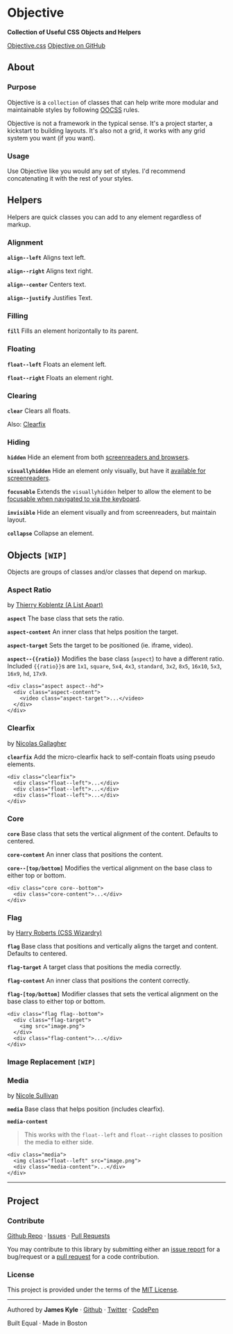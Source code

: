 # Objective

**Collection of Useful CSS Objects and Helpers**

<a href="objective.css" class="button button--primary">Objective.css</a>
<a href="http://github.com/thejameskyle/objective" class="button">Objective on GitHub</a>

## About

### Purpose

Objective is a `collection` of classes that can help write more modular and maintainable styles by following [OOCSS](http://coding.smashingmagazine.com/2011/12/12/an-introduction-to-object-oriented-css-oocss/) rules.

Objective is not a framework in the typical sense. It's a project starter, a kickstart to building layouts. It's also not a grid, it works with any grid system you want (if you want).

### Usage

Use Objective like you would any set of styles. I'd recommend concatenating it with the rest of your styles.

## Helpers

Helpers are quick classes you can add to any element regardless of markup.

### Alignment

**`align--left`** Aligns text left.

**`align--right`** Aligns text right.

**`align--center`** Centers text.

**`align--justify`** Justifies Text.

### Filling

**`fill`** Fills an element horizontally to its parent.

### Floating

**`float--left`** Floats an element left.

**`float--right`** Floats an element right.

### Clearing

**`clear`** Clears all floats.

Also: [Clearfix](#clearfix)

### Hiding

**`hidden`** Hide an element from both [screenreaders and browsers](http://h5bp.com/u).

**`visuallyhidden`** Hide an element only visually, but have it [available for screenreaders](http://h5bp.com/v).

**`focusable`** Extends the `visuallyhidden` helper to allow the element to be [focusable when navigated to via the keyboard](http://h5bp.com/p).

**`invisible`** Hide an element visually and from screenreaders, but maintain layout.

**`collapse`** Collapse an element.

## Objects `[WIP]`

Objects are groups of classes and/or classes that depend on markup.

### Aspect Ratio

by [Thierry Koblentz (A List Apart)](http://alistapart.com/article/creating-intrinsic-ratios-for-video)

**`aspect`** The base class that sets the ratio.

**`aspect-content`** An inner class that helps position the target.

**`aspect-target`** Sets the target to be positioned (ie. iframe, video).

**`aspect--{{ratio}}`** Modifies the base class (`aspect`) to have a different ratio. Included `{{ratio}}`s are `1x1`, `square`, `5x4`, `4x3`, `standard`, `3x2`, `8x5`, `16x10`, `5x3`, `16x9`, `hd`, `17x9`.


```
<div class="aspect aspect--hd">
  <div class="aspect-content">
    <video class="aspect-target">...</video>
  </div>
</div>
```

### Clearfix

by [Nicolas Gallagher](http://nicolasgallagher.com/micro-clearfix-hack/)

**`clearfix`** Add the micro-clearfix hack to self-contain floats using pseudo elements.

```
<div class="clearfix">
  <div class="float--left">...</div>
  <div class="float--left">...</div>
  <div class="float--left">...</div>
</div>
```

### Core

**`core`** Base class that sets the vertical alignment of the content. Defaults to centered.

**`core-content`** An inner class that positions the content.

**`core--[top/bottom]`** Modifies the vertical alignment on the base class to either top or bottom.

```
<div class="core core--bottom">
  <div class="core-content">...</div>
</div>
```

### Flag

by [Harry Roberts (CSS Wizardry)](http://csswizardry.com/2013/05/the-flag-object/)

**`flag`** Base class that positions and vertically aligns the target and content. Defaults to centered.

**`flag-target`** A target class that positions the media correctly.

**`flag-content`** An inner class that positions the content correctly.

**`flag-[top/bottom]`** Modifier classes that sets the vertical alignment on the base class to either top or bottom.

```
<div class="flag flag--bottom">
  <div class="flag-target">
    <img src="image.png">
  </div>
  <div class="flag-content">...</div>
</div>
```

### Image Replacement **`[WIP]`**

### Media

by [Nicole Sullivan](http://www.stubbornella.org/content/2010/06/25/the-media-object-saves-hundreds-of-lines-of-code/)

**`media`** Base class that helps position (includes clearfix).

**`media-content`**

> This works with the `float--left` and `float--right` classes to position the media to either side.

```
<div class="media">
  <img class="float--left" src="image.png">
  <div class="media-content">...</div>
</div>
```

---

## Project

### Contribute

[Github Repo](https://github.com/thejameskyle/objective/) · [Issues](https://github.com/thejameskyle/objective/issues) · [Pull Requests](https://github.com/thejameskyle/objective/pulls)

You may contribute to this library by submitting either an [issue report](https://github.com/thejameskyle/objective/issues) for a bug/request or a [pull request](https://github.com/thejameskyle/objective/pulls) for a code contribution.

### License

This project is provided under the terms of the [MIT License](LICENSE.md).

---

Authored by **James Kyle** · [Github](http://github.com/thejameskyle) · [Twitter](http://twitter.com/thejameskyle) · [CodePen](http://codepen.io/thejameskyle)

Built Equal · Made in Boston

